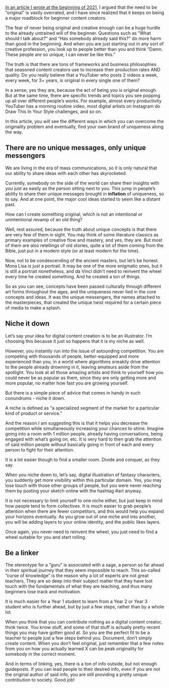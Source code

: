 [In an article I wrote at the beginning of 2021](https://kofiscrib.com/blog/creative-virgo/the-myth-of-being-original), I argued that the need to be “original” is vastly overrated, and I have since realized that it keeps on being a major roadblock for beginner content creators.

The fear of never being original and creative enough can be a huge hurdle to the already untrained will of the beginner. Questions such as “What should I talk about?” and “Has somebody already said this?” do more harm than good in the beginning. And when you are just starting out in any sort of creative profession, you look up to people better than you and think “Damn. These people are so unique, I can never be like this.”

The truth is that there are tons of frameworks and business philosophies that seasoned content creators use to increase their production rates AND quality. Do you really believe that a YouTuber who posts 2 videos a week, every week, for 3+ years, is original in every single one of them?

In a sense, yes they are, because the act of being you is original enough. But at the same time, there are specific trends and topics you see popping up all over different people’s works. For example, almost every productivity YouTuber has a morning routine video, most digital artists on Instagram do Draw This In Your Style challenges, and so on.

In this article, you will see the different ways in which you can overcome the originality problem and eventually, find your own brand of uniqueness along the way.

## There are no unique messages, only unique messengers

We are living in the era of mass communications, so it is only natural that our ability to share ideas with each other has skyrocketed.

Currently, somebody on the side of the world can share their insights with you just as easily as the person sitting next to you. This jump in people’s ability to share their unique messages brought in **inflation** of uniqueness, so to say. And at one point, the major cool ideas started to seem like a distant past.
 
How can I create something original, which is not an intentional or unintentional revamp of an old thing?

Well, rest assured, because the truth about unique concepts is that there are very few of them in sight. You may think of some literature classics as primary examples of creative flow and mastery, and yes, they are. But most of them are also retellings of old stories, quite a lot of them coming from the Bible, just put in a modern style (or at least modern for the time).

Now, not to be condescending of the ancient masters, but let’s be honest. Mona Lisa is just a portrait. It may be one of the more enigmatic ones, but it is still a portrait nonetheless, and da Vinci didn’t need to reinvent the wheel every time he created something. And he created a ton of things.

So as you can see, concepts have been passed culturally through different art forms throughout the ages, and the uniqueness never lied in the core concepts and ideas. It was the unique messengers, the names attached to the masterpieces, that created the unique twist required for a certain piece of media to make a splash.

## Niche it down

Let’s say your idea for digital content creation is to be an illustrator. I’m choosing this because it just so happens that it is my niche as well.

However, you instantly run into the issue of astounding competition. You are competing with thousands of people, better-equipped and more experienced than you, in a world where algorithms sneakily drive attention to the people already drowning in it, leaving amateurs aside from the spotlight. You look at all those amazing artists and think to yourself how you could never be as popular as them, since they are only getting more and more popular, no matter how fast you are growing yourself.
 
But there is a simple piece of advice that comes in handy in such conundrums - niche it down.

A niche is defined as “a specialized segment of the market for a particular kind of product or service.”

And the reason I am suggesting this is that it helps you decrease the competition while simultaneously increasing your chances to shine. Imagine going into a room with 1 million people, already having conversations, being engaged with what’s going on, etc. It is very hard to then grab the attention of said million people without basically going in front of each and every person to fight for their attention.

It is a lot easier though to find a smaller room. Divide and conquer, as they say.

When you niche down to, let’s say, digital illustration of fantasy characters, you suddenly get more visibility within this particular domain. Yes, you may lose touch with those other groups of people, but you were never reaching them by posting your sketch online with the hashtag #art anyway.

It is not necessary to limit yourself to one niche either, but just keep in mind how people tend to form collectives. It is much easier to grab people’s attention when there are fewer competitors, and this would help you expand your horizons eventually.  As you grow out of one niche and into another, you will be adding layers to your online identity, and the public likes layers.
 
Once again, you never need to reinvent the wheel, you just need to find a wheel suitable for you and start rolling.

## Be a linker

The stereotype for a “guru” is associated with a sage, a person so far ahead in their spiritual journey that they seem impossible to reach. This so-called “curse of knowledge” is the reason why a lot of experts are not great teachers, They are so deep into their subject matter that they have lost touch with the fundamentals of what they are teaching, and thus many beginners lose track and motivation.

It is much easier for a Year 1 student to learn from a Year 2 or Year 3 student who is further ahead, but by just a few steps, rather than by a whole lot.

When you think that you can contribute nothing as a digital content creator, think twice. You know stuff, and some of that stuff is actually pretty recent things you may have gotten good at. So you are the perfect fit to be a teacher to people just a few steps behind you. Document, don’t simply create content. When you don’t feel original, just remember that a few notes from you on how you actually learned X can be peak originality for somebody in the correct moment.

And in terms of linking, yes, there is a ton of info outside, but not enough guideposts. If you can lead people to their desired info, even if you are not the original author of said info, you are still providing a pretty unique contribution to society. Good job!